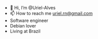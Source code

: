 - 👋 Hi, I’m @Uriel-Alves
- 📫 How to reach me uriel.rn@gmail.com
- Software engineer
- Debian lover
- Living at Brazil


<!---
Uriel-Alves/Uriel-Alves is a ✨ special ✨ repository because its `README.md` (this file) appears on your GitHub profile.
You can click the Preview link to take a look at your changes.
--->
